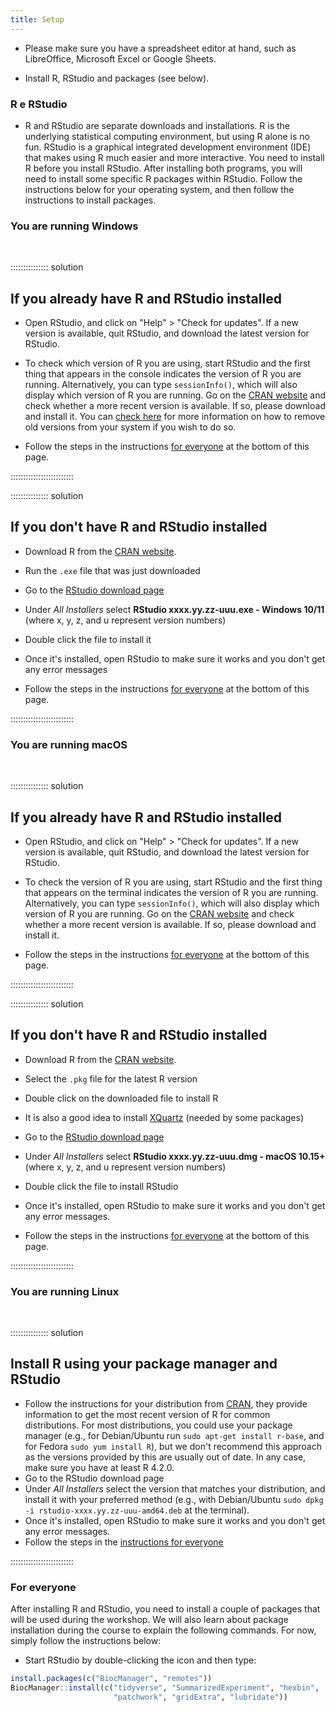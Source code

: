 ```yaml
---
title: Setup
---
```


- Please make sure you have a spreadsheet editor at hand, such as
  LibreOffice, Microsoft Excel or Google Sheets.

- Install R, RStudio and packages (see below).

### R e RStudio

- R and RStudio are separate downloads and installations. R is the
  underlying statistical computing environment, but using R alone is
  no fun. RStudio is a graphical integrated development environment
  (IDE) that makes using R much easier and more interactive. You need
  to install R before you install RStudio. After installing both
  programs, you will need to install some specific R packages within
  RStudio. Follow the instructions below for your operating system,
  and then follow the instructions to install packages.

### You are running Windows

<br>

:::::::::::::::  solution

## If you already have R and RStudio installed

- Open RStudio, and click on "Help" > "Check for updates". If a new version is
  available, quit RStudio, and download the latest version for RStudio.

- To check which version of R you are using, start RStudio and the first thing
  that appears in the console indicates the version of R you are
  running. Alternatively, you can type `sessionInfo()`, which will also display
  which version of R you are running. Go on
  the [CRAN website](https://cran.r-project.org/bin/windows/base/) and check
  whether a more recent version is available. If so, please download and install
  it. You can [check here](https://cran.r-project.org/bin/windows/base/rw-FAQ.html#How-do-I-UNinstall-R_003f) for
  more information on how to remove old versions from your system if you wish to do so.

- Follow the steps in the instructions [for everyone](#for-everyone) at the
  bottom of this page.

:::::::::::::::::::::::::

:::::::::::::::  solution

## If you don't have R and RStudio installed

- Download R from
  the [CRAN website](https://cran.r-project.org/bin/windows/base/release.htm).

- Run the `.exe` file that was just downloaded

- Go to the [RStudio download page](https://www.rstudio.com/products/rstudio/download/#download)

- Under _All Installers_ select **RStudio xxxx.yy.zz-uuu.exe - Windows 10/11** (where x, y, z, and u represent version numbers)

- Double click the file to install it

- Once it's installed, open RStudio to make sure it works and you don't get any
  error messages

- Follow the steps in the instructions [for everyone](#for-everyone) at the
  bottom of this page.

:::::::::::::::::::::::::

### You are running macOS

<br>

:::::::::::::::  solution

## If you already have R and RStudio installed

- Open RStudio, and click on "Help" > "Check for updates". If a new version is
  available, quit RStudio, and download the latest version for RStudio.

- To check the version of R you are using, start RStudio and the first thing
  that appears on the terminal indicates the version of R you are running. Alternatively, you can type `sessionInfo()`, which will
  also display which version of R you are running. Go on
  the [CRAN website](https://cran.r-project.org/bin/macosx/) and check
  whether a more recent version is available. If so, please download and install
  it.

- Follow the steps in the instructions [for everyone](#for-everyone) at the
  bottom of this page.

:::::::::::::::::::::::::

:::::::::::::::  solution

## If you don't have R and RStudio installed

- Download R from
  the [CRAN website](https://cran.r-project.org/bin/macosx/).

- Select the `.pkg` file for the latest R version

- Double click on the downloaded file to install R

- It is also a good idea to install [XQuartz](https://www.xquartz.org/) (needed
  by some packages)

- Go to the [RStudio download page](https://www.rstudio.com/products/rstudio/download/#download)

- Under _All Installers_ select **RStudio xxxx.yy.zz-uuu.dmg - macOS 10.15+** (where x, y, z, and u represent version numbers)

- Double click the file to install RStudio

- Once it's installed, open RStudio to make sure it works and you don't get any
  error messages.

- Follow the steps in the instructions [for everyone](#for-everyone) at the
  bottom of this page.

:::::::::::::::::::::::::

### You are running Linux

<br>

:::::::::::::::  solution

## Install R using your package manager and RStudio

- Follow the instructions for your distribution
  from [CRAN](https://cloud.r-project.org/bin/linux), they provide information
  to get the most recent version of R for common distributions. For most
  distributions, you could use your package manager (e.g., for Debian/Ubuntu run
  `sudo apt-get install r-base`, and for Fedora `sudo yum install R`), but we
  don't recommend this approach as the versions provided by this are
  usually out of date. In any case, make sure you have at least R 4.2.0.
- Go to the RStudio download
  page
- Under _All Installers_ select the version that matches your distribution, and
  install it with your preferred method (e.g., with Debian/Ubuntu `sudo dpkg -i rstudio-xxxx.yy.zz-uuu-amd64.deb` at the terminal).
- Once it's installed, open RStudio to make sure it works and you don't get any
  error messages.
- Follow the steps in the [instructions for everyone](#for-everyone)

:::::::::::::::::::::::::

### For everyone

After installing R and RStudio, you need to install a couple of
packages that will be used during the workshop. We will also learn
about package installation during the course to explain the following
commands. For now, simply follow the instructions below:

- Start RStudio by double-clicking the icon and then type:

```r
install.packages(c("BiocManager", "remotes"))
BiocManager::install(c("tidyverse", "SummarizedExperiment", "hexbin",
                       "patchwork", "gridExtra", "lubridate"))
```
